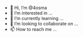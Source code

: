 - 👋 Hi, I’m @4osma
- 👀 I’m interested in ...
- 🌱 I’m currently learning ...
- 💞️ I’m looking to collaborate on ...
- 📫 How to reach me ...

<!---
4osma/4osma is a ✨ special ✨ repository because its `README.md` (this file) appears on your GitHub profile.
You can click the Preview link to take a look at your changes.
--->
